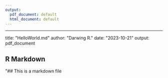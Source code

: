 ```yaml
---
output:
  pdf_document: default
  html_document: default
---
```

---
title: "HelloWorld.md"
author: "Darwing R."
date: "2023-10-21"
output: pdf_document

## R Markdown

"## This is a markdown file